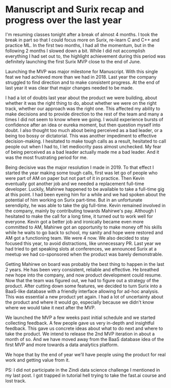 # Manuscript and Surix recap and progress over the last year

I'm resuming classes tonight after a break of almost 4 months. I took the break in part so that I could focus more on Surix, re-learn C and C++ and practice ML. In the first two months, I had all the momentum, but in the following 2 months I slowed down a bit. While I did not accomplish everything I had set out to, the highlight achievement during this period was definitely launching the first Surix MVP close to the end of June.

Launching the MVP was major milestone for Manuscript. With this single feat we had achieved more than we had in 2018. Last year the company struggled to find direction and to make consistent progress. At the end of last year it was clear that major changes needed to be made.

I had a lot of doubts last year about the product we were building, about whether it was the right thing to do, about whether we were on the right track, whether our approach was the right one. This affected my ability to make decisions and to provide direction to the rest of the team and many a times I did not seem to know where we going. I would experience bursts of confidence after an idea or eureka moment, but then question myself into doubt. I also thought too much about being perceived as a bad leader, or a being too bossy or dictatorial. This was another impediment to effective decision-making. I hesitated to make tough calls as a result, hesitated to call people out when I had to, I let mediocrity pass almost unchecked. My fear of being perceived as a bad leader actually made me a bad leader. And it was the most frustrating period for me.

Being decisive was the major resolution I made in 2019. To that effect I started the year making some tough calls, first was let go of people who were part of AM on paper but not part of it in practice. Then Kevin eventually got another job and we needed a replacement full-time developer. Luckily, Mahirwe happened to be available to take a full-time gig at this point. I had been eyeing him for a while and we had spoken about the potential of him working on Surix part-time. But in an unfortunate serendipity, he was able to take the gig full-time. Kevin remained involved in the company, mainly by contributing towards Mahirwe's pay. Although I hesitated to make the call for a long time, it turned out to work well for everyone. Kevin got a better job and ironically became even more committed to AM, Mahirwe got an opportunity to make money off his skills while he waits to go back to school, my sanity and hope were restored and AM got a functioning team. We were 4 now. We also decided to stay focused this year, to avoid distractions, like unnecessary PR. Last year we had tried to get speaking slots at conferences, we announced Surix at a meetup we had co-sponsored when the product was barely demonstrable.

Getting Mahirwe on board was probably the best thing to happen in the last 2 years. He has been very consistent, reliable and effective. He breathed new hope into the company, and now product development could resume. Now that the team was figured out, we had to figure out a strategy of the product. After cutting down some features, we decided to turn Surix into a BaaS-like database with a friendly interface allowing for ad-hoc analysis. This was essential a new product yet again. I had a lot of uncertainty about the product and where it would go, especially because we didn't know where we would take it next after the MVP.

We launched the MVP a few weeks past initial schedule and we started collecting feedback.
A few people gave us very in-depth and insightful feedback. This gave us concrete ideas about what to do next and where to take the product. We intend to release the 2nd MVP iteration in about a month of so. And we have moved away from the BaaS database idea of the first MVP and more towards a data analytics platform.

We hope that by the end of year we'll have people using the product for real work and getting value from it.

PS: I did not participate in the Zindi data science challenge I mentioned in my last post. I got trapped in tutorial hell trying to take the fast.ai course and lost track.